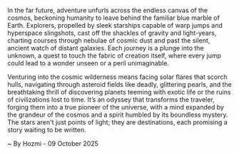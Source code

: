 
In the far future, adventure unfurls across the endless canvas of the cosmos, beckoning humanity to leave behind the familiar blue marble of Earth. Explorers, propelled by sleek starships capable of warp jumps and hyperspace slingshots, cast off the shackles of gravity and light-years, charting courses through nebulae of cosmic dust and past the silent, ancient watch of distant galaxies. Each journey is a plunge into the unknown, a quest to touch the fabric of creation itself, where every jump could lead to a wonder unseen or a peril unimaginable.

Venturing into the cosmic wilderness means facing solar flares that scorch hulls, navigating through asteroid fields like deadly, glittering pearls, and the breathtaking thrill of discovering planets teeming with exotic life or the ruins of civilizations lost to time. It’s an odyssey that transforms the traveler, forging them into a true pioneer of the universe, with a mind expanded by the grandeur of the cosmos and a spirit humbled by its boundless mystery. The stars aren't just points of light; they are destinations, each promising a story waiting to be written.

~ By Hozmi - 09 October 2025
